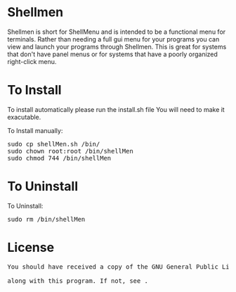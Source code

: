 # Shellmen
Shellmen is short for ShellMenu and is intended to be a functional menu for terminals. Rather than needing a full gui menu for your programs you  can view and launch your programs through Shellmen. This is great for systems that don't have panel menus or for systems that have a poorly organized right-click menu.

# To Install
To install automatically please run the install.sh file
You will need to make it exacutable.

To Install manually:
<pre>
sudo cp shellMen.sh /bin/
sudo chown root:root /bin/shellMen
sudo chmod 744 /bin/shellMen
</pre>
# To Uninstall
To Uninstall:
<pre>
sudo rm /bin/shellMen
</pre>
# License
<pre>
You should have received a copy of the GNU General Public License <br>
along with this program. If not, see <http://www.gnu.org/licenses/>.
</pre>
